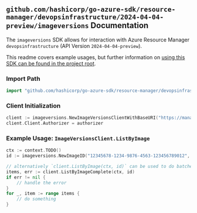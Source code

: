 
## `github.com/hashicorp/go-azure-sdk/resource-manager/devopsinfrastructure/2024-04-04-preview/imageversions` Documentation

The `imageversions` SDK allows for interaction with Azure Resource Manager `devopsinfrastructure` (API Version `2024-04-04-preview`).

This readme covers example usages, but further information on [using this SDK can be found in the project root](https://github.com/hashicorp/go-azure-sdk/tree/main/docs).

### Import Path

```go
import "github.com/hashicorp/go-azure-sdk/resource-manager/devopsinfrastructure/2024-04-04-preview/imageversions"
```


### Client Initialization

```go
client := imageversions.NewImageVersionsClientWithBaseURI("https://management.azure.com")
client.Client.Authorizer = authorizer
```


### Example Usage: `ImageVersionsClient.ListByImage`

```go
ctx := context.TODO()
id := imageversions.NewImageID("12345678-1234-9876-4563-123456789012", "example-resource-group", "imageName")

// alternatively `client.ListByImage(ctx, id)` can be used to do batched pagination
items, err := client.ListByImageComplete(ctx, id)
if err != nil {
	// handle the error
}
for _, item := range items {
	// do something
}
```
